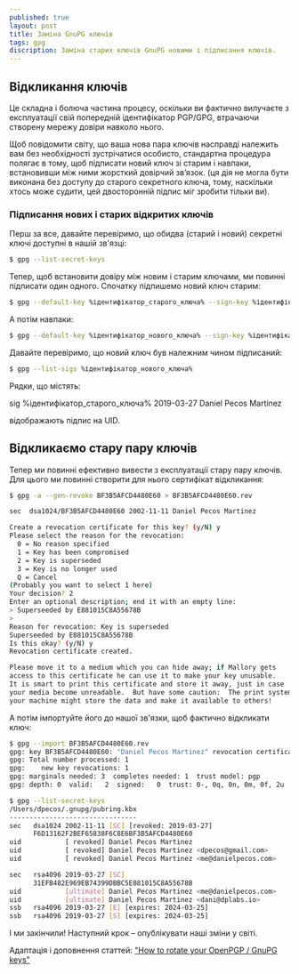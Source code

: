 ```yaml
---
published: true
layout: post
title: Заміна GnuPG ключів
tags: gpg
discription: Заміна старих ключів GnuPG новими і підписання ключів.
---
```


## Відкликання ключів

Це складна і болюча частина процесу, оскільки ви фактично вилучаєте з експлуатації свій попередній ідентифікатор PGP/GPG, втрачаючи створену мережу довіри навколо нього.

Щоб повідомити світу, що ваша нова пара ключів насправді належить вам без необхідності зустрічатися особисто, стандартна процедура полягає в тому, щоб підписати новий ключ зі старим і навпаки, встановивши між ними жорсткий довірчий зв’язок. (ця дія не могла бути виконана без доступу до старого секретного ключа, тому, наскільки хтось може судити, цей двосторонній підпис міг зробити тільки ви). 

### Підписання нових і старих відкритих ключів

Перш за все, давайте перевіримо, що обидва (старий і новий) секретні ключі доступні в нашій зв'язці:

```bash
$ gpg --list-secret-keys
```

Тепер, щоб встановити довіру між новим і старим ключами, ми повинні підписати один одного. Спочатку підпишемо новий ключ старим:

```bash
$ gpg --default-key %ідентифікатор_старого_ключа% --sign-key %ідентифікатор_нового_ключа%
```

А потім навпаки: 

```bash
$ gpg --default-key %ідентифікатор_нового_ключа% --sign-key %ідентифікатор_сторого_ключа%

```

Давайте перевіримо, що новий ключ був належним чином підписаний:

```bash
$ gpg --list-sigs %ідентифікатор_нового_ключа%
```

Рядки, що містять:

sig %ідентифікатор_старого_ключа% 2019-03-27 Daniel Pecos Martinez

відображають підпис на UID. 

## Відкликаємо стару пару ключів

Тепер ми повинні ефективно вивести з експлуатації стару пару ключів. Для цього ми повинні створити для нього сертифікат відкликання:
```bash
$ gpg -a --gen-revoke BF3B5AFCD4480E60 > BF3B5AFCD4480E60.rev

sec  dsa1024/BF3B5AFCD4480E60 2002-11-11 Daniel Pecos Martinez

Create a revocation certificate for this key? (y/N) y
Please select the reason for the revocation:
  0 = No reason specified
  1 = Key has been compromised
  2 = Key is superseded
  3 = Key is no longer used
  Q = Cancel
(Probably you want to select 1 here)
Your decision? 2
Enter an optional description; end it with an empty line:
> Superseeded by E881015C8A55678B
>
Reason for revocation: Key is superseded
Superseeded by E881015C8A55678B
Is this okay? (y/N) y
Revocation certificate created.

Please move it to a medium which you can hide away; if Mallory gets
access to this certificate he can use it to make your key unusable.
It is smart to print this certificate and store it away, just in case
your media become unreadable.  But have some caution:  The print system of
your machine might store the data and make it available to others!
```

А потім імпортуйте його до нашої зв'язки, щоб фактично відкликати ключ:
```bash
$ gpg --import BF3B5AFCD4480E60.rev
gpg: key BF3B5AFCD4480E60: "Daniel Pecos Martinez" revocation certificate imported
gpg: Total number processed: 1
gpg:    new key revocations: 1
gpg: marginals needed: 3  completes needed: 1  trust model: pgp
gpg: depth: 0  valid:   2  signed:   0  trust: 0-, 0q, 0n, 0m, 0f, 2u

$ gpg --list-secret-keys
/Users/dpecos/.gnupg/pubring.kbx
--------------------------------
sec   dsa1024 2002-11-11 [SC] [revoked: 2019-03-27]
      F6D13162F2BEF65838F6C8E6BF3B5AFCD4480E60
uid           [ revoked] Daniel Pecos Martinez
uid           [ revoked] Daniel Pecos Martinez <dpecos@gmail.com>
uid           [ revoked] Daniel Pecos Martinez <me@danielpecos.com>

sec   rsa4096 2019-03-27 [SC]
      31EFB482E969EB74399DBBC5E881015C8A55678B
uid           [ultimate] Daniel Pecos Martinez <me@danielpecos.com>
uid           [ultimate] Daniel Pecos Martinez <dani@dplabs.io>
ssb   rsa4096 2019-03-27 [E] [expires: 2024-03-25]
ssb   rsa4096 2019-03-27 [S] [expires: 2024-03-25]
```

І ми закінчили! Наступний крок – опублікувати наші зміни у світі.

Адаптація і доповнення статтей: ["How to rotate your OpenPGP / GnuPG keys"](https://danielpecos.com/2019/03/30/how-to-rotate-your-openpgp-gnupg-keys/)
